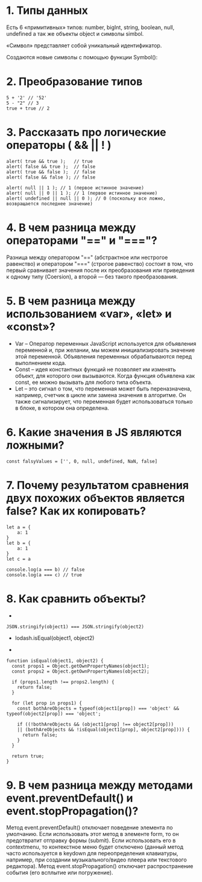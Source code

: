 # 1. Типы данных 
Есть 6 «примитивных» типов: number, bigInt, string, boolean, null, undefined
а так же объекты object и символы simbol.

«Символ» представляет собой уникальный идентификатор.

Создаются новые символы с помощью функции Symbol():
# 2. Преобразование типов
```   
5 + '2' // '52'
5 - "2" // 3
true + true // 2
```

# 3. Рассказать про логические операторы ( && || ! )
```
alert( true && true );   // true
alert( false && true );  // false
alert( true && false );  // false
alert( false && false ); // false

alert( null || 1 ); // 1 (первое истинное значение)
alert( null || 0 || 1 ); // 1 (первое истинное значение)
alert( undefined || null || 0 ); // 0 (поскольку все ложно, возвращается последнее значение)
```
# 4. В чем разница между операторами "==" и "==="?
Разница между оператором "==" (абстрактное или нестрогое равенство) и оператором "===" (строгое равенство) состоит в том, что первый сравнивает значения после их преобразования или приведения к одному типу (Coersion), а второй — без такого преобразования.

# 5. В чем разница между использованием «var», «let» и «const»?
* Var – Оператор переменных JavaScript используется для объявления переменной и, при желании, мы можем инициализировать значение этой переменной.
Объявления переменных обрабатываются перед выполнением кода.
* Const – идея константных функций не позволяет им изменять объект, для которого они вызываются. Когда функция объявлена ​​как const, ее можно вызывать для любого типа объекта.
* Let – это сигнал о том, что переменная может быть переназначена, например, счетчик в цикле или замена значения в алгоритме. Он также сигнализирует, что переменная будет использоваться только в блоке, в котором она определена.

# 6. Какие значения в JS являются ложными?
```
const falsyValues = ['', 0, null, undefined, NaN, false]
```

# 7. Почему результатом сравнения двух похожих объектов является false? Как их копировать?
```
let a = {
    a: 1
}
let b = {
    a: 1
}
let c = a

console.log(a === b) // false
console.log(a === c) // true 
```

# 8. Как сравнить объекты? 
* 
```
JSON.stringify(object1) === JSON.stringify(object2)
```

* lodash.isEqual(object1, object2)

* 
```
function isEqual(object1, object2) {
  const props1 = Object.getOwnPropertyNames(object1);
  const props2 = Object.getOwnPropertyNames(object2);

  if (props1.length !== props2.length) {
    return false;
  }

  for (let prop in props1) {
    const bothAreObjects = typeof(object1[prop]) === 'object' && typeof(object2[prop]) === 'object';

    if ((!bothAreObjects && (object1[prop] !== object2[prop]))
    || (bothAreObjects && !isEqual(object1[prop], object2[prop]))) {
      return false;
    }
  }

  return true;
}
```
# 9. В чем разница между методами event.preventDefault() и event.stopPropagation()?

Метод event.preventDefault() отключает поведение элемента по умолчанию. Если использовать этот метод в элементе form, то он предотвратит отправку формы (submit). Если использовать его в contextmenu, то контекстное меню будет отключено (данный метод часто используется в keydown для переопределения клавиатуры, например, при создании музыкального/видео плеера или текстового редактора). Метод event.stopPropagation() отключает распространение события (его всплытие или погружение).